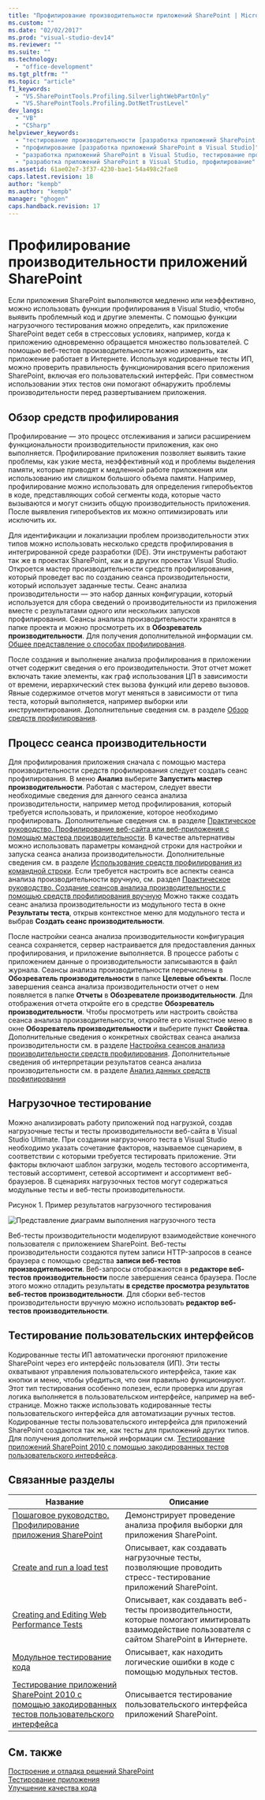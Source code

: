 ```yaml
---
title: "Профилирование производительности приложений SharePoint | Microsoft Docs"
ms.custom: ""
ms.date: "02/02/2017"
ms.prod: "visual-studio-dev14"
ms.reviewer: ""
ms.suite: ""
ms.technology: 
  - "office-development"
ms.tgt_pltfrm: ""
ms.topic: "article"
f1_keywords: 
  - "VS.SharePointTools.Profiling.SilverlightWebPartOnly"
  - "VS.SharePointTools.Profiling.DotNetTrustLevel"
dev_langs: 
  - "VB"
  - "CSharp"
helpviewer_keywords: 
  - "тестирование производительности [разработка приложений SharePoint в Visual Studio]"
  - "профилирование [разработка приложений SharePoint в Visual Studio]"
  - "разработка приложений SharePoint в Visual Studio, тестирование производительности"
  - "разработка приложений SharePoint в Visual Studio, профилирование"
ms.assetid: 61ae02e7-3f37-4230-bae1-54a498c2fae8
caps.latest.revision: 18
author: "kempb"
ms.author: "kempb"
manager: "ghogen"
caps.handback.revision: 17
---
```

# Профилирование производительности приложений SharePoint
  Если приложения SharePoint выполняются медленно или неэффективно, можно использовать функции профилирования в Visual Studio, чтобы выявить проблемный код и другие элементы.  С помощью функции нагрузочного тестирования можно определить, как приложение SharePoint ведет себя в стрессовых условиях, например, когда к приложению одновременно обращается множество пользователей.  С помощью веб\-тестов производительности можно измерить, как приложение работает в Интернете.  Используя кодированные тесты ИП, можно проверить правильность функционирования всего приложения SharePoint, включая его пользовательский интерфейс.  При совместном использовании этих тестов они помогают обнаружить проблемы производительности перед развертыванием приложения.  
  
## Обзор средств профилирования  
 Профилирование — это процесс отслеживания и записи расширением функциональности производительности приложения, как оно выполняется.  Профилирование приложения позволяет выявить такие проблемы, как узкие места, неэффективный код и проблемы выделения памяти, которые приводят к медленной работе приложения или использованию им слишком большого объема памяти.  Например, профилирование можно использовать для определения гиперобъектов в коде, представляющих собой сегменты кода, которые часто вызываются и могут снизить общую производительность приложения.  После выявления гиперобъектов их можно оптимизировать или исключить их.  
  
 Для идентификации и локализации проблем производительности этих типов можно использовать несколько средств профилирования в интегрированной среде разработки \(IDE\).  Эти инструменты работают так же в проектах SharePoint, как и в других проектах Visual Studio.  Откроется мастер производительности средств профилирования, который проведет вас по созданию сеанса производительности, который использует заданные тесты.  Сеанс анализа производительности — это набор данных конфигурации, который используется для сбора сведений о производительности из приложения вместе с результатами одного или нескольких запусков профилирования.  Сеансы анализа производительности хранятся в папке проекта и можно просмотреть их в **Обозреватель производительности**.  Для получения дополнительной информации см. [Общее представление о способах профилирования](../profiling/understanding-performance-collection-methods.md).  
  
 После создания и выполнение анализа профилирования в приложении отчет содержит сведения о его производительности.  Этот отчет может включать такие элементы, как граф использования ЦП в зависимости от времени, иерархический стек вызова функций или дерево вызовов.  Явные содержимое отчетов могут меняться в зависимости от типа теста, который выполняется, например выборки или инструментирования.  Дополнительные сведения см. в разделе [Обзор средств профилирования](http://go.microsoft.com/fwlink/?LinkId=224689).  
  
## Процесс сеанса производительности  
 Для профилирования приложения сначала с помощью мастера производительности средств профилирования следует создать сеанс профилирования.  В меню **Анализ** выберите **Запустить мастер производительности**.  Работая с мастером, следует ввести необходимые сведения для данного сеанса анализа производительности, например метод профилирования, который требуется использовать, и приложение, которое необходимо профилировать.  Дополнительные сведения см. в разделе [Практическое руководство. Профилирование веб\-сайта или веб\-приложения с помощью мастера производительности](http://go.microsoft.com/fwlink/?LinkId=224692).  В качестве альтернативы можно использовать параметры командной строки для настройки и запуска сеанса анализа производительности.  Дополнительные сведения см. в разделе [Использование средств профилирования из командной строки](http://go.microsoft.com/fwlink/?LinkId=224703).  Если требуется настроить все аспекты сеанса анализа производительности вручную, см. раздел [Практическое руководство. Создание сеансов анализа производительности с помощью средств профилирования вручную](http://go.microsoft.com/fwlink/?LinkId=224691) Можно также создать сеанс анализа производительности из модульного теста в окне **Результаты теста**, открыв контекстное меню для модульного теста и выбрав **Создать сеанс производительности**.  
  
 После настройки сеанса анализа производительности конфигурация сеанса сохраняется, сервер настраивается для предоставления данных профилирования, и приложение выполняется.  В процессе работы с приложением данные о производительности записываются в файл журнала.  Сеансы анализа производительности перечислены в **Обозреватель производительности** в папке **Целевые объекты**.  После завершения сеанса анализа производительности отчет о нем появляется в папке **Отчеты** в **Обозревателе производительности**.  Для отображения отчета откройте его в средстве **Обозреватель производительности**.  Чтобы просмотреть или настроить свойства сеанса анализа производительности, откройте его контекстное меню в окне **Обозреватель производительности** и выберите пункт **Свойства**.  Дополнительные сведения о конкретных свойствах сеанса анализа производительности см. в разделе [Настройка сеансов анализа производительности средств профилирования](http://go.microsoft.com/fwlink/?LinkId=224694).  Дополнительные сведения об интерпретации результатов сеанса анализа производительности см. в разделе [Анализ данных средств профилирования](http://go.microsoft.com/fwlink/?LinkId=224704)  
  
## Нагрузочное тестирование  
 Можно анализировать работу приложений под нагрузкой, создав нагрузочные тесты и тесты производительности веб\-сайта в Visual Studio Ultimate.  При создании нагрузочного теста в Visual Studio необходимо указать сочетание факторов, называемое сценарием, в соответствии с которыми требуется тестировать приложение.  Эти факторы включают шаблон загрузки, модель тестового ассортимента, тестовый ассортимент, сетевой ассортимент и ассортимент веб\-браузеров.  В сценариях нагрузочных тестов могут содержаться модульные тесты и веб\-тесты производительности.  
  
 Рисунок 1. Пример результатов нагрузочного тестирования  
  
 ![Представление диаграмм выполнения нагрузочного теста](../sharepoint/media/load-webgraphs.png "Представление диаграмм выполнения нагрузочного теста")  
  
 Веб\-тесты производительности моделируют взаимодействие конечного пользователя с приложением SharePoint.  Веб\-тесты производительности создаются путем записи HTTP\-запросов в сеансе браузера с помощью средства **записи веб\-тестов производительности**.  Веб\-запросы отображаются в **редакторе веб\-тестов производительности** после завершения сеанса браузера.  После этого можно отладить результаты **в средстве просмотра результатов веб\-тестов производительности**.  Для сборки веб\-тестов производительности вручную можно использовать **редактор веб\-тестов производительности**.  
  
## Тестирование пользовательских интерфейсов  
 Кодированные тесты ИП автоматически прогоняют приложение SharePoint через его интерфейс пользователя \(ИП\).  Эти тесты охватывают управления пользовательского интерфейса, такие как кнопки и меню, чтобы убедиться, что они правильно функционируют.  Этот тип тестирования особенно полезен, если проверка или другая логика выполняется в пользовательском интерфейсе, например на веб\-странице.  Можно также использовать кодированные тесты пользовательского интерфейса для автоматизации ручных тестов.  Кодированные тесты пользовательского интерфейса для приложений SharePoint создаются так же, как тесты для приложений других типов.  Для получения дополнительной информации см. [Тестирование приложений SharePoint 2010 с помощью закодированных тестов пользовательского интерфейса](../test/testing-sharepoint-2010-applications-with-coded-ui-tests.md).  
  
## Связанные разделы  
  
|Название|Описание|  
|--------------|--------------|  
|[Пошаговое руководство. Профилирование приложения SharePoint](../sharepoint/walkthrough-profiling-a-sharepoint-application.md)|Демонстрирует проведение анализа профиля выборки для приложения SharePoint.|  
|[Create and run a load test](http://msdn.microsoft.com/ru-ru/7041cbcf-9ab1-4579-98ff-8f296aeaded4)|Описывает, как создавать нагрузочные тесты, позволяющие проводить стресс\-тестирование приложений SharePoint.|  
|[Creating and Editing Web Performance Tests](http://msdn.microsoft.com/ru-ru/8bf5f2a7-c693-47d6-9282-5946480151dc)|Описывает, как создавать веб\-тесты производительности, которые помогают имитировать взаимодействие пользователя с сайтом SharePoint в Интернете.|  
|[Модульное тестирование кода](../test/unit-test-your-code.md)|Описывает, как находить логические ошибки в коде с помощью модульных тестов.|  
|[Тестирование приложений SharePoint 2010 с помощью закодированных тестов пользовательского интерфейса](../test/testing-sharepoint-2010-applications-with-coded-ui-tests.md)|Описывается тестирование пользовательского интерфейса приложений SharePoint.|  
  
## См. также  
 [Построение и отладка решений SharePoint](../sharepoint/building-and-debugging-sharepoint-solutions.md)   
 [Тестирование приложения](http://msdn.microsoft.com/library/796b7d6d-ad45-4772-9719-55eaf5490dac)   
 [Улучшение качества кода](../test/improve-code-quality.md)  
  
  